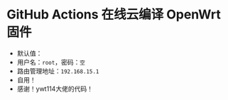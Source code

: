 # GitHub Actions 在线云编译 OpenWrt 固件
- 默认值：
- 用户名：`root`，密码：`空`
- 路由管理地址：`192.168.15.1`
- 自用！
- 感谢！ywt114大佬的代码！
